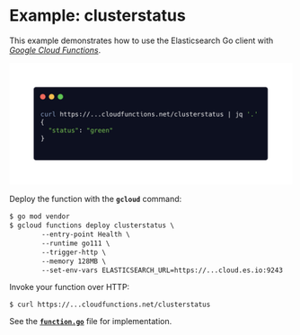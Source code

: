 # Example: clusterstatus

This example demonstrates how to use the Elasticsearch Go client with
[_Google Cloud Functions_](https://cloud.google.com/functions/docs/concepts/go-runtime).

 ![Screenshot](screenshot.png)

Deploy the function with the **`gcloud`** command:

```
$ go mod vendor
$ gcloud functions deploy clusterstatus \
	    --entry-point Health \
	    --runtime go111 \
	    --trigger-http \
	    --memory 128MB \
	    --set-env-vars ELASTICSEARCH_URL=https://...cloud.es.io:9243
```

Invoke your function over HTTP:

```
$ curl https://...cloudfunctions.net/clusterstatus
```

See the **[`function.go`](./function.go)** file for implementation.
